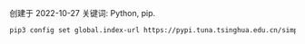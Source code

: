 创建于 2022-10-27
关键词: Python, pip.

```sh
pip3 config set global.index-url https://pypi.tuna.tsinghua.edu.cn/simple
```

